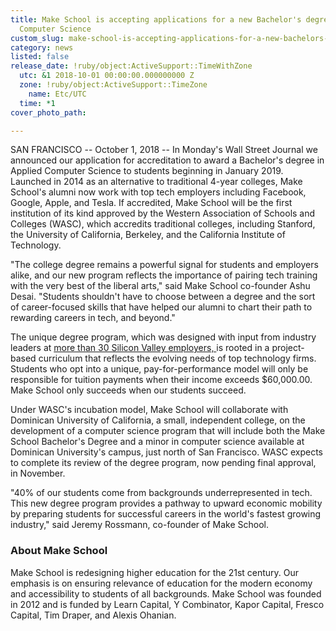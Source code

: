 ```yaml
---
title: Make School is accepting applications for a new Bachelor's degree in Applied
  Computer Science
custom_slug: make-school-is-accepting-applications-for-a-new-bachelors-degree-in-applied-computer-science
category: news
listed: false
release_date: !ruby/object:ActiveSupport::TimeWithZone
  utc: &1 2018-10-01 00:00:00.000000000 Z
  zone: !ruby/object:ActiveSupport::TimeZone
    name: Etc/UTC
  time: *1
cover_photo_path: 

---
```

SAN FRANCISCO -- October 1, 2018 -- In Monday's Wall Street Journal we announced our application for accreditation to award a Bachelor's degree in Applied Computer Science to students beginning in January 2019. Launched in 2014 as an alternative to traditional 4-year colleges, Make School's alumni now work with top tech employers including Facebook, Google, Apple, and Tesla. If accredited, Make School will be the first institution of its kind approved by the Western Association of Schools and Colleges (WASC), which accredits traditional colleges, including Stanford, the University of California, Berkeley, and the California Institute of Technology.

"The college degree remains a powerful signal for students and employers alike, and our new program reflects the importance of pairing tech training with the very best of the liberal arts," said Make School co-founder Ashu Desai. "Students shouldn't have to choose between a degree and the sort of career-focused skills that have helped our alumni to chart their path to rewarding careers in tech, and beyond."

The unique degree program, which was designed with input from industry leaders at [more than 30 Silicon Valley employers, ](https://www.makeschool.com/partners)is rooted in a project-based curriculum that reflects the evolving needs of top technology firms. Students who opt into a unique, pay-for-performance model will only be responsible for tuition payments when their income exceeds $60,000.00. Make School only succeeds when our students succeed.

Under WASC's incubation model, Make School will collaborate with Dominican University of California, a small, independent college, on the development of a computer science program that will include both the Make School Bachelor's Degree and a minor in computer science available at Dominican University's campus, just north of San Francisco. WASC expects to complete its review of the degree program, now pending final approval, in November.

"40% of our students come from backgrounds underrepresented in tech. This new degree program provides a pathway to upward economic mobility by preparing students for successful careers in the world's fastest growing industry," said Jeremy Rossmann, co-founder of Make School.

### About Make School

Make School is redesigning higher education for the 21st century. Our emphasis is on ensuring relevance of education for the modern economy and accessibility to students of all backgrounds. Make School was founded in 2012 and is funded by Learn Capital, Y Combinator, Kapor Capital, Fresco Capital, Tim Draper, and Alexis Ohanian. 